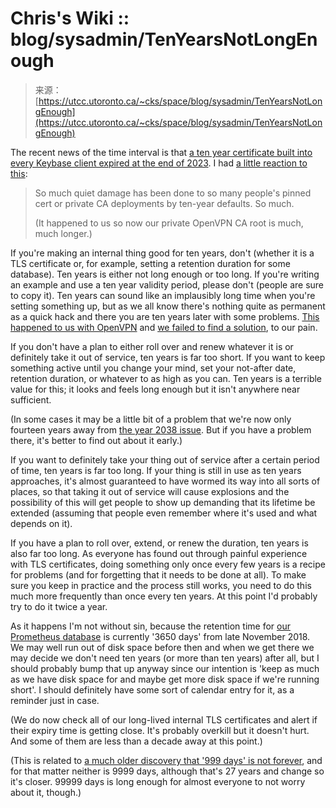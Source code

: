<!--yml
category: 未分类
date: 2024-05-27 14:30:23
-->

# Chris's Wiki :: blog/sysadmin/TenYearsNotLongEnough

> 来源：[https://utcc.utoronto.ca/~cks/space/blog/sysadmin/TenYearsNotLongEnough](https://utcc.utoronto.ca/~cks/space/blog/sysadmin/TenYearsNotLongEnough)

The recent news of the time interval is that [a ten year certificate built into every Keybase client expired at the end of 2023](https://mstdn.social/@jschauma/111688103150154714). I had [a little reaction to this](https://mastodon.social/@cks/111689032364322410):

> So much quiet damage has been done to so many people's pinned cert or private CA deployments by ten-year defaults. So much.
> 
> (It happened to us so now our private OpenVPN CA root is much, much longer.)

If you're making an internal thing good for ten years, don't (whether it is a TLS certificate or, for example, setting a retention duration for some database). Ten years is either not long enough or too long. If you're writing an example and use a ten year validity period, please don't (people are sure to copy it). Ten years can sound like an implausibly long time when you're setting something up, but as we all know there's nothing quite as permanent as a quick hack and there you are ten years later with some problems. [This happened to us with OpenVPN](/~cks/space/blog/sysadmin/FailingAtTLSRootRollover) and [we failed to find a solution](/~cks/space/blog/sysadmin/OpenVPNTLSRootExpirySolution), to our pain.

If you don't have a plan to either roll over and renew whatever it is or definitely take it out of service, ten years is far too short. If you want to keep something active until you change your mind, set your not-after date, retention duration, or whatever to as high as you can. Ten years is a terrible value for this; it looks and feels long enough but it isn't anywhere near sufficient.

(In some cases it may be a little bit of a problem that we're now only fourteen years away from [the year 2038 issue](https://en.wikipedia.org/wiki/Year_2038_problem). But if you have a problem there, it's better to find out about it early.)

If you want to definitely take your thing out of service after a certain period of time, ten years is far too long. If your thing is still in use as ten years approaches, it's almost guaranteed to have wormed its way into all sorts of places, so that taking it out of service will cause explosions and the possibility of this will get people to show up demanding that its lifetime be extended (assuming that people even remember where it's used and what depends on it).

If you have a plan to roll over, extend, or renew the duration, ten years is also far too long. As everyone has found out through painful experience with TLS certificates, doing something only once every few years is a recipe for problems (and for forgetting that it needs to be done at all). To make sure you keep in practice and the process still works, you need to do this much more frequently than once every ten years. At this point I'd probably try to do it twice a year.

As it happens I'm not without sin, because the retention time for [our Prometheus database](/~cks/space/blog/sysadmin/PrometheusGrafanaSetup-2019) is currently '3650 days' from late November 2018\. We may well run out of disk space before then and when we get there we may decide we don't need ten years (or more than ten years) after all, but I should probably bump that up anyway since our intention is 'keep as much as we have disk space for and maybe get more disk space if we're running short'. I should definitely have some sort of calendar entry for it, as a reminder just in case.

(We do now check all of our long-lived internal TLS certificates and alert if their expiry time is getting close. It's probably overkill but it doesn't hurt. And some of them are less than a decade away at this point.)

(This is related to [a much older discovery that '999 days' is not forever](/~cks/space/blog/web/NotForever), and for that matter neither is 9999 days, although that's 27 years and change so it's closer. 99999 days is long enough for almost everyone to not worry about it, though.)